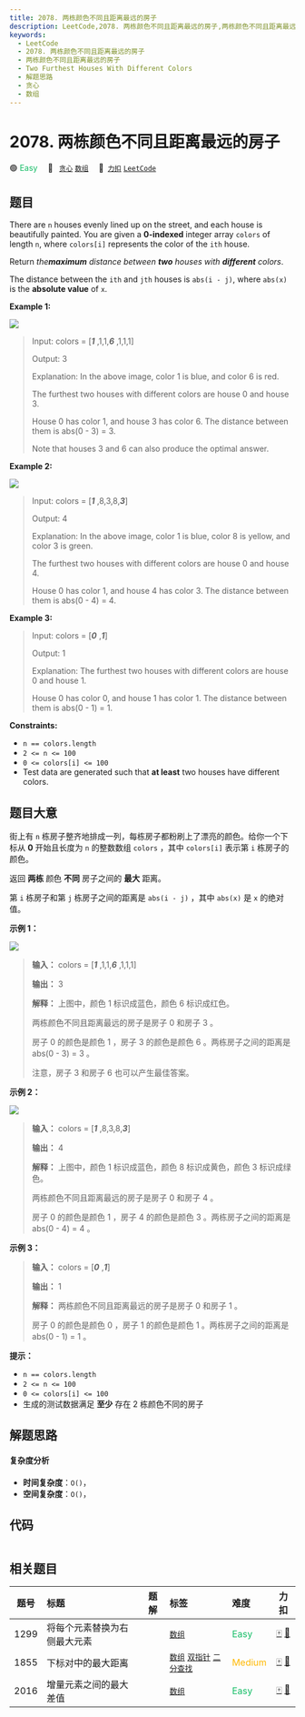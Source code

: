 ```yaml
---
title: 2078. 两栋颜色不同且距离最远的房子
description: LeetCode,2078. 两栋颜色不同且距离最远的房子,两栋颜色不同且距离最远的房子,Two Furthest Houses With Different Colors,解题思路,贪心,数组
keywords:
  - LeetCode
  - 2078. 两栋颜色不同且距离最远的房子
  - 两栋颜色不同且距离最远的房子
  - Two Furthest Houses With Different Colors
  - 解题思路
  - 贪心
  - 数组
---
```


# 2078. 两栋颜色不同且距离最远的房子

🟢 <font color=#15bd66>Easy</font>&emsp; 🔖&ensp; [`贪心`](/tag/greedy.md) [`数组`](/tag/array.md)&emsp; 🔗&ensp;[`力扣`](https://leetcode.cn/problems/two-furthest-houses-with-different-colors) [`LeetCode`](https://leetcode.com/problems/two-furthest-houses-with-different-colors)

## 题目

There are `n` houses evenly lined up on the street, and each house is
beautifully painted. You are given a **0-indexed** integer array `colors` of
length `n`, where `colors[i]` represents the color of the `ith` house.

Return _the**maximum** distance between **two** houses with **different**
colors_.

The distance between the `ith` and `jth` houses is `abs(i - j)`, where
`abs(x)` is the **absolute value** of `x`.



**Example 1:**

![](https://assets.leetcode.com/uploads/2021/10/31/eg1.png)

> Input: colors = [_**1**_ ,1,1,**_6_** ,1,1,1]
> 
> Output: 3
> 
> Explanation: In the above image, color 1 is blue, and color 6 is red.
> 
> The furthest two houses with different colors are house 0 and house 3.
> 
> House 0 has color 1, and house 3 has color 6. The distance between them is abs(0 - 3) = 3.
> 
> Note that houses 3 and 6 can also produce the optimal answer.

**Example 2:**

![](https://assets.leetcode.com/uploads/2021/10/31/eg2.png)

> Input: colors = [_**1**_ ,8,3,8,_**3**_]
> 
> Output: 4
> 
> Explanation: In the above image, color 1 is blue, color 8 is yellow, and color 3 is green.
> 
> The furthest two houses with different colors are house 0 and house 4.
> 
> House 0 has color 1, and house 4 has color 3. The distance between them is abs(0 - 4) = 4.

**Example 3:**

> Input: colors = [_**0**_ ,**_1_**]
> 
> Output: 1
> 
> Explanation: The furthest two houses with different colors are house 0 and house 1.
> 
> House 0 has color 0, and house 1 has color 1. The distance between them is abs(0 - 1) = 1.

**Constraints:**

  * `n == colors.length`
  * `2 <= n <= 100`
  * `0 <= colors[i] <= 100`
  * Test data are generated such that **at least** two houses have different colors.


## 题目大意

街上有 `n` 栋房子整齐地排成一列，每栋房子都粉刷上了漂亮的颜色。给你一个下标从 **0** 开始且长度为 `n` 的整数数组 `colors` ，其中
`colors[i]` 表示第  `i` 栋房子的颜色。

返回 **两栋** 颜色 **不同** 房子之间的 **最大** 距离。

第 `i` 栋房子和第 `j` 栋房子之间的距离是 `abs(i - j)` ，其中 `abs(x)` 是 `x` 的绝对值。



**示例 1：**

![](https://assets.leetcode.com/uploads/2021/10/31/eg1.png)

> 
> 
> 
> 
> 
> **输入：** colors = [**_1_** ,1,1,_**6**_ ,1,1,1]
> 
> **输出：** 3
> 
> **解释：** 上图中，颜色 1 标识成蓝色，颜色 6 标识成红色。
> 
> 两栋颜色不同且距离最远的房子是房子 0 和房子 3 。
> 
> 房子 0 的颜色是颜色 1 ，房子 3 的颜色是颜色 6 。两栋房子之间的距离是 abs(0 - 3) = 3 。
> 
> 注意，房子 3 和房子 6 也可以产生最佳答案。
> 
> 

**示例 2：**

![](https://assets.leetcode.com/uploads/2021/10/31/eg2.png)

> 
> 
> 
> 
> 
> **输入：** colors = [_**1**_ ,8,3,8,_**3**_]
> 
> **输出：** 4
> 
> **解释：** 上图中，颜色 1 标识成蓝色，颜色 8 标识成黄色，颜色 3 标识成绿色。
> 
> 两栋颜色不同且距离最远的房子是房子 0 和房子 4 。
> 
> 房子 0 的颜色是颜色 1 ，房子 4 的颜色是颜色 3 。两栋房子之间的距离是 abs(0 - 4) = 4 。
> 
> 

**示例 3：**

> 
> 
> 
> 
> 
> **输入：** colors = [_**0**_ ,_**1**_]
> 
> **输出：** 1
> 
> **解释：** 两栋颜色不同且距离最远的房子是房子 0 和房子 1 。
> 
> 房子 0 的颜色是颜色 0 ，房子 1 的颜色是颜色 1 。两栋房子之间的距离是 abs(0 - 1) = 1 。
> 
> 



**提示：**

  * `n == colors.length`
  * `2 <= n <= 100`
  * `0 <= colors[i] <= 100`
  * 生成的测试数据满足 **至少** 存在 2 栋颜色不同的房子


## 解题思路

#### 复杂度分析

- **时间复杂度**：`O()`，
- **空间复杂度**：`O()`，

## 代码

```javascript

```

## 相关题目

<!-- prettier-ignore -->
| 题号 | 标题 | 题解 | 标签 | 难度 | 力扣 |
| :------: | :------ | :------: | :------ | :------ | :------: |
| 1299 | 将每个元素替换为右侧最大元素 |  |  [`数组`](/tag/array.md) | <font color=#15bd66>Easy</font> | [🀄️](https://leetcode.cn/problems/replace-elements-with-greatest-element-on-right-side) [🔗](https://leetcode.com/problems/replace-elements-with-greatest-element-on-right-side) |
| 1855 | 下标对中的最大距离 |  |  [`数组`](/tag/array.md) [`双指针`](/tag/two-pointers.md) [`二分查找`](/tag/binary-search.md) | <font color=#ffb800>Medium</font> | [🀄️](https://leetcode.cn/problems/maximum-distance-between-a-pair-of-values) [🔗](https://leetcode.com/problems/maximum-distance-between-a-pair-of-values) |
| 2016 | 增量元素之间的最大差值 |  |  [`数组`](/tag/array.md) | <font color=#15bd66>Easy</font> | [🀄️](https://leetcode.cn/problems/maximum-difference-between-increasing-elements) [🔗](https://leetcode.com/problems/maximum-difference-between-increasing-elements) |